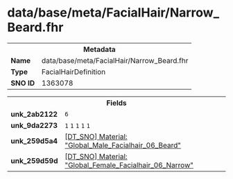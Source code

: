 <h1>data/base/meta/FacialHair/Narrow_Beard.fhr</h1><table><tr><th colspan="100%">Metadata</th></tr><tr><td><b>Name</b></td><td>data/base/meta/FacialHair/Narrow_Beard.fhr</td></tr><tr><td><b>Type</b></td><td>FacialHairDefinition</td></tr><tr><td><b>SNO ID</b></td><td>1363078</td></tr></table>

<table><tr><th colspan="100%">Fields</th></tr><tr><td><b>unk_2ab2122</b></td><td><code>6</code></td></tr><tr><td><b>unk_9da2273</b></td><td><code>1</code>
<code>1</code>
<code>1</code>
<code>1</code>
<code>1</code>
</td></tr><tr><td><b>unk_259d5a4</b></td><td><a href="..\Material\Global_Male_Facialhair_06_Beard.mat">[DT_SNO] Material: "Global_Male_Facialhair_06_Beard"</a></td></tr><tr><td><b>unk_259d59d</b></td><td><a href="..\Material\Global_Female_Facialhair_06_Narrow.mat">[DT_SNO] Material: "Global_Female_Facialhair_06_Narrow"</a></td></tr></table>

